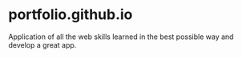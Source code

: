 # portfolio.github.io
Application of all the web skills learned in the best possible way and develop a great app.
